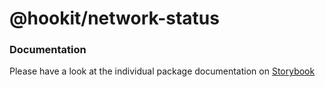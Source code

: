 # @hookit/network-status

### Documentation

Please have a look at the individual package documentation on [Storybook](https://hookit-storybook.vercel.app/)
